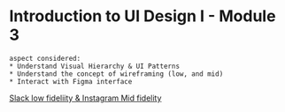 #  Introduction to UI Design I - Module 3
	aspect considered:
	* Understand Visual Hierarchy & UI Patterns
    * Understand the concept of wireframing (low, and mid)
    * Interact with Figma interface


[Slack low fideliity & Instagram Mid fidelity](https://www.figma.com/file/94XhXmF2V09suMWBcxVQIf/module-2?node-id=6%3A484)